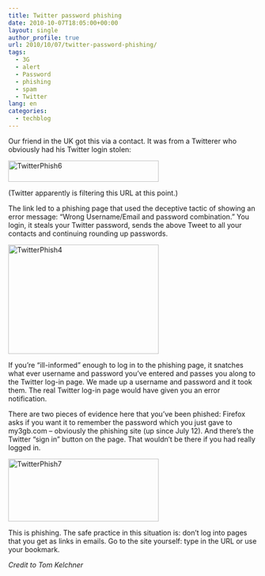 ```yaml
---
title: Twitter password phishing
date: 2010-10-07T18:05:00+00:00
layout: single
author_profile: true
url: 2010/10/07/twitter-password-phishing/
tags:
  - 3G
  - alert
  - Password
  - phishing
  - spam
  - Twitter
lang: en
categories: 
  - techblog
---
```

Our friend in the UK got this via a contact. It was from a Twitterer who obviously had his Twitter login stolen:

[<img title="TwitterPhish6" border="0" alt="TwitterPhish6" src="http://lh6.ggpht.com/_vaUVXcmC3OI/TK4E13P81yI/AAAAAAAACmU/sExugIkwYgY/TwitterPhish6_thumb%5B1%5D.png?imgmax=800" width="304" height="43" />](http://lh5.ggpht.com/_vaUVXcmC3OI/TK4E0EnKBDI/AAAAAAAACmQ/ZKL5z1PWcCc/s1600-h/TwitterPhish6%5B3%5D.png)

(Twitter apparently is filtering this URL at this point.)

The link led to a phishing page that used the deceptive tactic of showing an error message: “Wrong Username/Email and password combination.” You login, it steals your Twitter password, sends the above Tweet to all your contacts and continuing rounding up passwords.

[<img title="TwitterPhish4" border="0" alt="TwitterPhish4" src="http://lh6.ggpht.com/_vaUVXcmC3OI/TK4E6sFxPPI/AAAAAAAACmc/lK4Hbyjclmo/TwitterPhish4_thumb%5B1%5D.png?imgmax=800" width="304" height="221" />](http://lh4.ggpht.com/_vaUVXcmC3OI/TK4E4tUPefI/AAAAAAAACmY/HN0tkj0Z_gM/s1600-h/TwitterPhish4%5B3%5D.png)

If you’re “ill-informed” enough to log in to the phishing page, it snatches what ever username and password you’ve entered and passes you along to the Twitter log-in page. We made up a username and password and it took them. The real Twitter log-in page would have given you an error notification.

There are two pieces of evidence here that you’ve been phished: Firefox asks if you want it to remember the password which you just gave to my3gb.com – obviously the phishing site (up since July 12). And there’s the Twitter “sign in” button on the page. That wouldn’t be there if you had really logged in.

[<img title="TwitterPhish7" border="0" alt="TwitterPhish7" src="http://lh5.ggpht.com/_vaUVXcmC3OI/TK4E_Qs5BEI/AAAAAAAACmk/aW1S2QO-CJY/TwitterPhish7_thumb%5B1%5D.png?imgmax=800" width="304" height="127" />](http://lh6.ggpht.com/_vaUVXcmC3OI/TK4E96ZEsVI/AAAAAAAACmg/YPG1aqe9AlA/s1600-h/TwitterPhish7%5B3%5D.png)

This is phishing. The safe practice in this situation is: don’t log into pages that you get as links in emails. Go to the site yourself: type in the URL or use your bookmark.

_Credit to Tom Kelchner_